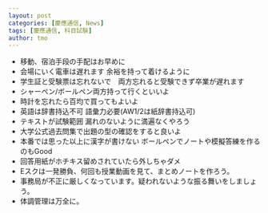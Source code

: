```yaml
---
layout: post
categories: [慶應通信, News]
tags: [慶應通信, 科目試験]
author: tmo
---
```

* 移動、宿泊手段の手配はお早めに
* 会場にいく電車は遅れます 余裕を持って着けるように
* 学生証と受験票は忘れないで　両方忘れると受験できず卒業が遅れます
* シャーペン/ボールペン両方持って行くといいよ
* 時計を忘れたら百均で買ってもよいよ
* 英語は辞書持込不可 語彙力必要(AW1/2は紙辞書持込可)
* テキストが試験範囲 漏れのないように満遍なくやろう
* 大学公式過去問集で出題の型の確認をすると良いよ
* 本番では思った以上に漢字が書けない ボールペンでノートや模擬答練を作るのもGood
* 回答用紙がホチキス留めされていたら外しちゃダメ
* Eスクは一発勝負、何回も授業動画を見て、まとめノートを作ろう。
* 事務局が不正に厳しくなっています。疑われないような振る舞いをしましょう。
* 体調管理は万全に。
